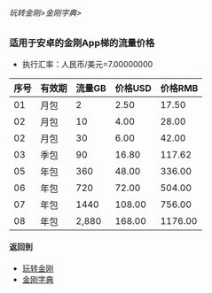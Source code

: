 ###### 玩转金刚>金刚字典>


### 适用于安卓的金刚App梯的流量价格

- 执行汇率：人民币/美元=7.00000000

|序号|有效期|流量GB|价格USD|价格RMB|
|------| ------| ------| ------|------| 
|01|月包| 2|2.50|17.50|
|02|月包|10|4.00|28.00| 
|02|月包|30|6.00|42.00| 
|03|季包|90|16.80|117.62| 
|05|年包|360|48.00|336.00|
|06|年包|720|72.00|504.00|
|07|年包|1440|108.00|756.00|
|08|年包|2,880|168.00|1176.00|



#### 返回到
- [玩转金刚](https://github.com/a2zitpro/web/blob/master/LadderFree/A.md)
- [金刚字典](https://github.com/a2zitpro/web/blob/master/LadderFree/kkDictionary/KKDictionary.md)
